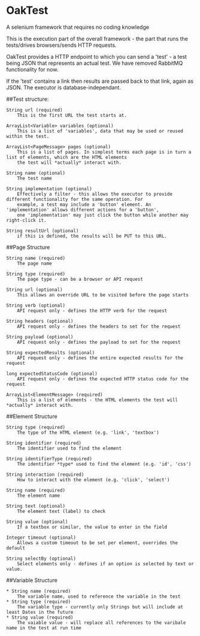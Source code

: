# OakTest
A selenium framework that requires no coding knowledge

This is the execution part of the overall framework - the part that runs the tests/drives browsers/sends HTTP requests.

OakTest provides a HTTP endpoint to which you can send a 'test' - a test being JSON that represents an actual test.
We have removed RabbitMQ functionality for now.

If the 'test' contains a link then results are passed back to that link, again as JSON.
The executor is database-independant.


##Test structure:

    String url (required)
        This is the first URL the test starts at.

    ArrayList<Variable> variables (optional)
        This is a list of 'variables', data that may be used or reused within the test.

    ArrayList<PageMessage> pages (optional)
        This is a list of pages. In simplest terms each page is in turn a list of elements, which are the HTML elements
        the test will *actually* interact with.

    String name (optional)
        The test name

    String implementation (optional)
        Effectively a filter - this allows the executor to provide different functionality for the same operation. For
        example, a test may include a 'button' element. An 'implementation' allows different actions for a 'button',
        one 'implementation' may just click the button while another may right-click it.

    String resultUrl (optional)
        if this is defined, the results will be PUT to this URL.


##Page Structure

    String name (required)
        The page name

    String type (required)
        The page type - can be a browser or API request

    String url (optional)
        This allows an override URL to be visited before the page starts

    String verb (optional)
        API request only - defines the HTTP verb for the request

    String headers (optional)
        API request only - defines the headers to set for the request

    String payload (optional)
        API request only - defines the payload to set for the request

    String expectedResults (optional)
        API request only - defines the entire expected results for the request

    long expectedStatusCode (optional)
        API request only - defines the expected HTTP status code for the request

    ArrayList<ElementMessage> (required)
        This is a list of elements - the HTML elements the test will *actually* interact with.


##Element Structure

    String type (required)
        The type of the HTML element (e.g. 'link', 'textbox')

    String identifier (required)
        The identifier used to find the element

    String identifierType (required)
        The identifier *type* used to find the element (e.g. 'id', 'css')

    String interaction (required)
        How to interact with the element (e.g. 'click', 'select')

    String name (required)
        The element name

    String text (optional)
        The element text (label) to check

    String value (optional)
        If a textbox or similar, the value to enter in the field

    Integer timeout (optional)
        Allows a custom timeout to be set per element, overrides the default

    String selectBy (optional)
        Select elements only - defines if an option is selected by text or value.


##Variable Structure

    * String name (required)
        The variable name, used to reference the variable in the test
    * String type (required)
        The variable type - currently only Strings but will include at least Dates in the future
    * String value (required)
        The vaiable value - will replace all references to the varibale name in the test at run time
